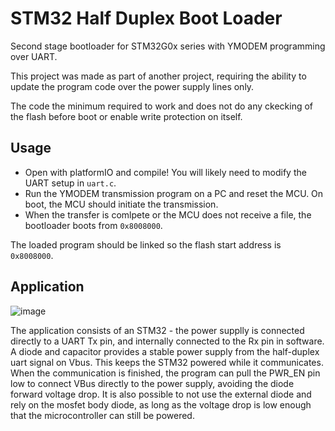 # STM32 Half Duplex Boot Loader
Second stage bootloader for STM32G0x series with YMODEM programming over UART. 

This project was made as part of another project, requiring the ability to update the program code over the power supply lines only.

The code the minimum required to work and does not do any ckecking of the flash before boot or enable write protection on itself.

## Usage
- Open with platformIO and compile! You will likely need to modify the UART setup in ```uart.c```. 
- Run the YMODEM transmission program on a PC and reset the MCU. On boot, the MCU should initiate the transmission.
- When the transfer is comlpete or the MCU does not receive a file, the bootloader boots from ```0x8008000```.

The loaded program should be linked so the flash start address is ```0x8008000```.

## Application
![image](https://github.com/user-attachments/assets/acf5fc23-22da-4aa9-bed9-e1a1b4cd9668)

The application consists of an STM32 - the power supplly is connected directly to a UART Tx pin, and internally connected to the Rx pin in software. A diode and capacitor provides a stable power supply from the half-duplex uart signal on Vbus. This keeps the STM32 powered while it communicates. When the communication is finished, the program can pull the PWR_EN pin low to connect VBus directly to the power supply, avoiding the diode forward voltage drop. It is also possible to not use the external diode and rely on the mosfet body diode, as long as the voltage drop is low enough that the microcontroller can still be powered.
